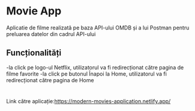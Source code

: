 # Movie App 

Aplicatie de filme realizată pe baza API-ului OMDB și a lui Postman pentru preluarea datelor din cadrul API-ului

## Funcționalități

-la click pe logo-ul Netflix, utilizatorul va fi redirecționat către pagina de filme favorite
-la click pe butonul Înapoi la Home, utilizatorul va fi redirecționat către pagina de Home 
#
Link către aplicație:https://modern-movies-application.netlify.app/






